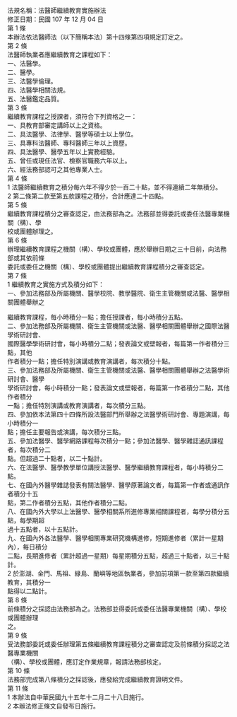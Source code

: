 法規名稱：法醫師繼續教育實施辦法  
修正日期：民國 107 年 12 月 04 日  
第 1 條  
本辦法依法醫師法（以下簡稱本法）第十四條第四項規定訂定之。  
第 2 條  
法醫師執業者應繼續教育之課程如下：  
一、法醫學。  
二、醫學。  
三、法醫學倫理。  
四、法醫學相關法規。  
五、法醫鑑定品質。  
第 3 條  
繼續教育課程之授課者，須符合下列資格之一：  
一、具教育部審定講師以上之資格。  
二、具法醫學、法律學、醫學等碩士以上學位。  
三、具專科法醫師、專科醫師三年以上資歷。  
四、具法醫學、醫學五年以上實務經驗。  
五、曾任或現任法官、檢察官職務六年以上。  
六、經法務部認可之其他專業人士。  
第 4 條  
1 法醫師繼續教育之積分每六年不得少於一百二十點，並不得連續二年無積分。  
2 第二條第二款至第五款課程之積分，合計應達二十四點。  
第 5 條  
繼續教育課程積分之審查認定，由法務部為之。法務部並得委託或委任法醫專業機關（構）、學  
校或團體辦理之。  
第 6 條  
辦理繼續教育課程之機關（構）、學校或團體，應於舉辦日期之三十日前，向法務部或其依前條  
委託或委任之機關（構）、學校或團體提出繼續教育課程積分之審查認定。  
第 7 條  
1 繼續教育之實施方式及積分如下：  
一、參加法務部及所屬機關、醫學校院、教學醫院、衛生主管機關或法醫、醫學相關團體舉辦之  


繼續教育課程，每小時積分一點；擔任授課者，每小時積分五點。  
二、參加法務部及所屬機關、衛生主管機關或法醫、醫學相關團體舉辦之國際法醫學術研討會、  
國際醫學學術研討會，每小時積分二點；發表論文或壁報者，每篇第一作者積分三點，其他  
作者積分一點；擔任特別演講或教育演講者，每次積分十點。  
三、參加法務部及所屬機關、衛生主管機關或法醫、醫學相關團體舉辦之法醫學術研討會、醫學  
學術研討會，每小時積分一點；發表論文或壁報者，每篇第一作者積分二點，其他作者積分  
一點；擔任特別演講或教育演講者，每次積分三點。  
四、參加依本法第四十四條所設法醫部門所舉辦之法醫學術研討會、專題演講，每小時積分一  
點；擔任主要報告或演講，每次積分三點。  
五、參加法醫學、醫學網路課程每次積分一點；參加法醫學、醫學雜誌通訊課程者，每次積分二  
點。但超過二十點者，以二十點計。  
六、在法醫學、醫學教學單位講授法醫學、醫學繼續教育課程者，每小時積分二點。  
七、在國內外醫學雜誌發表有關法醫學、醫學原著論文者，每篇第一作者或通訊作者積分十五  
點，第二作者積分五點，其他作者積分二點。  
八、在國內外大學以上法醫學、醫學相關系所進修專業相關課程者，每學分積分五點，每學期超  
過十五點者，以十五點計。  
九、在國內外各法醫學、醫學相關專業研究機構進修，短期進修者（累計一星期內），每日積分  
二點，長期進修者（累計超過一星期）每星期積分五點，超過三十點者，以三十點計。  
2 於澎湖、金門、馬祖、綠島、蘭嶼等地區執業者，參加前項第一款至第四款繼續教育，其積分一  
點得以二點計。  
第 8 條  
前條積分之採認由法務部為之。法務部並得委託或委任法醫專業機關（構）、學校或團體辦理  
之。  
第 9 條  
受法務部委託或委任辦理第五條繼續教育課程積分之審查認定及前條積分採認之法醫專業機關  
（構）、學校或團體，應訂定作業規章，報請法務部核定。  
第 10 條  
法務部完成第八條積分之採認後，應發給完成繼續教育證明文件。  
第 11 條  
1 本辦法自中華民國九十五年十二月二十八日施行。  
2 本辦法修正條文自發布日施行。  


